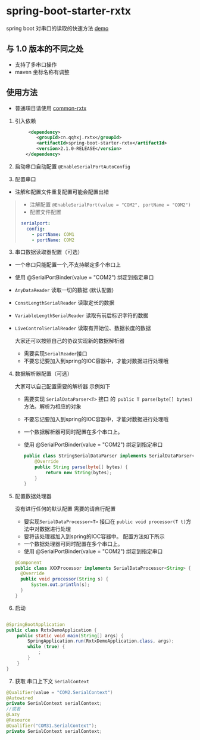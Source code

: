 # spring-boot-starter-rxtx

spring boot 对串口的读取的快速方法
[demo](https://github.com/han1396735592/rxtx-demo)

## 与 1.0 版本的不同之处

- 支持了多串口操作
- maven 坐标名称有调整

## 使用方法

- 普通項目请使用 [common-rxtx](https://github.com/han1396735592/common-rxtx)

1. 引入依赖
    ```xml
         <dependency>
            <groupId>cn.qqhxj.rxtx</groupId>
            <artifactId>spring-boot-starter-rxtx</artifactId>
            <version>2.1.0-RELEASE</version>
        </dependency>
    ```
2. 启动串口自动配置 `@EnableSerialPortAutoConfig`

3. 配置串口

- 注解和配置文件重复配置可能会配置出错

> - 注解配置 `@EnableSerialPort(value = "COM2", portName = "COM2")`
> - 配置文件配置
>
> ```yml
> serialport:
>   config:
>     - portName: COM1
>     - portName: COM2
> ```

3. 串口数据读取器配置（可选）

- 一个串口只能配置一个,不支持绑定多个串口上
- 使用 @SerialPortBinder(value = "COM2") 绑定到指定串口
- `AnyDataReader` 读取一切的数据 (默认配置)
- `ConstLengthSerialReader` 读取定长的数据
- `VariableLengthSerialReader` 读取有前后标识字符的数据
- `LiveControlSerialReader` 读取有开始位、数据长度的数据

  大家还可以按照自己的协议实现新的数据解析器
    - 需要实现`SerialReader`接口
    - 不要忘记要加入到spring的IOC容器中，才能对数据进行处理哦

4. 数据解析器配置（可选）

   大家可以自己配置需要的解析器 示例如下
    - 需要实现 `SerialDataParser<T>` 接口 的` public T parse(byte[] bytes)` 方法。解析为相应的对象
    - 不要忘记要加入到spring的IOC容器中，才能对数据进行处理哦
    - 一个数据解析器可同时配置在多个串口上。
    - 使用 @SerialPortBinder(value = "COM2") 绑定到指定串口

      ```java
      public class StringSerialDataParser implements SerialDataParser<String> {
          @Override
          public String parse(byte[] bytes) {
              return new String(bytes);
          }
      }
      ``` 
5. 配置数据处理器

   没有进行任何的默认配置 需要的请自行配置
    - 要实现`SerialDataProcessor<T>` 接口在 `public void processor(T t)`方法中对数据进行处理
    - 要将该处理器加入到spring的IOC容器中。 配置方法如下所示
    - 一个数据处理器可同时配置在多个串口上。
    - 使用 @SerialPortBinder(value = "COM2") 绑定到指定串口
    ```java
    @Component
    public class XXXProcessor implements SerialDataProcessor<String> {
      @Override
      public void processor(String s) {
          System.out.println(s);
      }
    }
    ```  
6. 启动

```java

@SpringBootApplication
public class RxtxDemoApplication {
    public static void main(String[] args) {
        SpringApplication.run(RxtxDemoApplication.class, args);
        while (true) {
            ;
        }
    }
}
```    

7. 获取 串口上下文 `SerialContext`

```java
@Qualifier(value = "COM2.SerialContext")
@Autowired
private SerialContext serialContext;
//或者
@Lazy
@Resource
@Qualifier("COM31.SerialContext");
private SerialContext serialContext;
```
